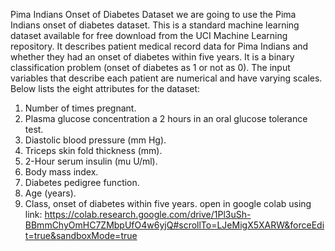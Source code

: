 Pima Indians Onset of Diabetes Dataset
we are going to use the Pima Indians onset of diabetes dataset. This is a
standard machine learning dataset available for free download from the UCI Machine Learning
repository. It describes patient medical record data for Pima Indians and whether they had an
onset of diabetes within five years. It is a binary classification problem (onset of diabetes as 1
or not as 0). The input variables that describe each patient are numerical and have varying
scales. Below lists the eight attributes for the dataset:
1. Number of times pregnant.
2. Plasma glucose concentration a 2 hours in an oral glucose tolerance test.
3. Diastolic blood pressure (mm Hg).
4. Triceps skin fold thickness (mm).
5. 2-Hour serum insulin (mu U/ml).
6. Body mass index.
7. Diabetes pedigree function.
8. Age (years).
9. Class, onset of diabetes within five years.
open in google colab using link:
https://colab.research.google.com/drive/1Pl3uSh-BBmmChyOmHC7ZMbpUfO4w6yjQ#scrollTo=LJeMigX5XARW&forceEdit=true&sandboxMode=true
